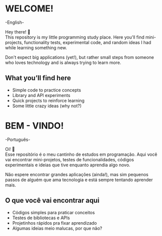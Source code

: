 # WELCOME!
-English-

Hey there! 👋  
This repository is my little programming study place. Here you'll find mini-projects, functionality tests, experimental code, and random ideas I had while learning something new.

Don't expect big applications (yet!), but rather small steps from someone who loves technology and is always trying to learn more.

## What you’ll find here

- Simple code to practice concepts  
- Library and API experiments  
- Quick projects to reinforce learning  
- Some little crazy ideas (why not?)

# BEM - VINDO!
-Português-

Oi! 👋  
Esse repositório é o meu cantinho de estudos em programação. Aqui você vai encontrar mini-projetos, testes de funcionalidades, códigos experimentais e ideias que tive enquanto aprendia algo novo.

Não espere encontrar grandes aplicações (ainda!), mas sim pequenos passos de alguém que ama tecnologia e está sempre tentando aprender mais.

## O que você vai encontrar aqui

- Códigos simples para praticar conceitos
- Testes de bibliotecas e APIs
- Projetinhos rápidos pra fixar aprendizado
- Algumas ideias meio malucas, por que não? 
